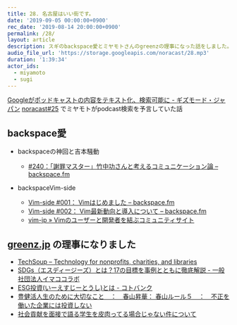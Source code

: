 ```yaml
---
title: 28. 名古屋はいい街です。
date: '2019-09-05 00:00:00+0900'
rec_date: '2019-08-14 20:00:00+0900'
permalink: /28/
layout: article
description: スギのbackspace愛とミヤモトさんのgreenzの理事になった話をしました。
audio_file_url: 'https://storage.googleapis.com/noracast/28.mp3'
duration: '1:39:34'
actor_ids:
  - miyamoto
  - sugi
---
```

[Googleがポッドキャストの内容をテキスト化、検索可能に - ギズモード・ジャパン](https://www.gizmodo.jp/2019/08/google-podcast-text.html)
[noracast#25](https://noracast.jp/25/) でミヤモトがpodcast検索を予言していた話

## backspace愛

- backspaceの神回と吉本騒動
  - [#240：「謝罪マスター」竹中功さんと考えるコミュニケーション論 – backspace.fm](http://backspace.fm/episode/240/)

- backspaceVim-side
  - [Vim-side #001： Vimはじめました – backspace.fm](http://backspace.fm/episode/v001/)
  - [Vim-side #002： Vim最新動向と導入について – backspace.fm](http://backspace.fm/episode/v002/)                  
  - [vim-jp » Vimのユーザーと開発者を結ぶコミュニティサイト](https://vim-jp.org)

## [greenz.jp](https://greenz.jp/) の理事になりました
- [TechSoup – Technology for nonprofits, charities, and libraries](https://www.techsoup.org/)
- [SDGs（エスディージーズ）とは？17の目標を事例とともに徹底解説 - 一般社団法人イマココラボ](https://imacocollabo.or.jp/about-sdgs/)
- [ESG投資(いーえすじーとうし)とは - コトバンク](https://kotobank.jp/word/ESG%E6%8A%95%E8%B3%87-1611233)
- [豊健活人生のために大切なこと　：　春山昇華： 春山ルール５　：　不正を働いた企業には投資しない](http://haruyama-shoka.blogspot.com/2016/04/blog-post_28.html)
 - [社会貢献を面接で語る学生を皮肉ってる場合じゃない件について](https://blogos.com/article/7340/)

